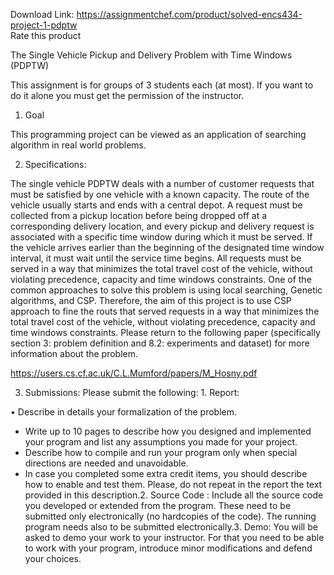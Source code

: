 Download Link: https://assignmentchef.com/product/solved-encs434-project-1-pdptw
<br>
<span class="kksr-muted">Rate this product</span>

The Single Vehicle Pickup and Delivery Problem with Time Windows (PDPTW)

This assignment is for groups of 3 students each (at most). If you want to do it alone you must get the permission of the instructor.

1. Goal

This programming project can be viewed as an application of searching algorithm in real world problems.

2. Specifications:

The single vehicle PDPTW deals with a number of customer requests that must be satisfied by one vehicle with a known capacity. The route of the vehicle usually starts and ends with a central depot. A request must be collected from a pickup location before being dropped off at a corresponding delivery location, and every pickup and delivery request is associated with a specific time window during which it must be served. If the vehicle arrives earlier than the beginning of the designated time window interval, it must wait until the service time begins. All requests must be served in a way that minimizes the total travel cost of the vehicle, without violating precedence, capacity and time windows constraints. One of the common approaches to solve this problem is using local searching, Genetic algorithms, and CSP. Therefore, the aim of this project is to use CSP approach to fine the routs that served requests in a way that minimizes the total travel cost of the vehicle, without violating precedence, capacity and time windows constraints. Please return to the following paper (specifically section 3: problem definition and 8.2: experiments and dataset) for more information about the problem.

https://users.cs.cf.ac.uk/C.L.Mumford/papers/M_Hosny.pdf

3. Submissions: Please submit the following: 1. Report:

• Describe in details your formalization of the problem.

<ul>

 <li>Write up to 10 pages to describe how you designed and implemented your program and list any assumptions you made for your project.</li>

 <li>Describe how to compile and run your program only when special directions are needed and unavoidable.</li>

 <li>In case you completed some extra credit items, you should describe how to enable and test them. Please, do not repeat in the report the text provided in this description.2. Source Code : Include all the source code you developed or extended from the program. These need to be submitted only electronically (no hardcopies of the code). The running program needs also to be submitted electronically.3. Demo: You will be asked to demo your work to your instructor. For that you need to be able to work with your program, introduce minor modifications and defend your choices. </li>